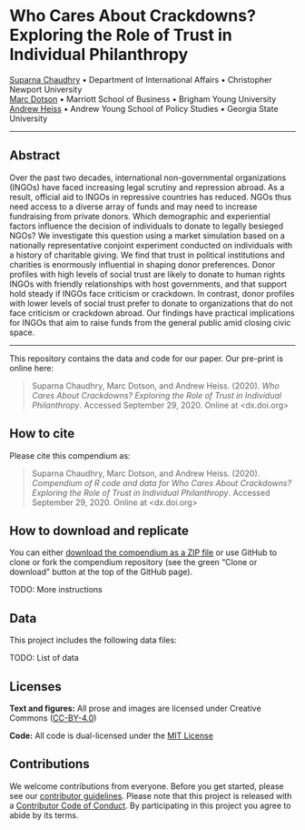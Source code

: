 
<!-- README.md is generated from README.Rmd. Please edit that file -->

# Who Cares About Crackdowns? Exploring the Role of Trust in Individual Philanthropy

[Suparna Chaudhry](http://www.suparnachaudhry.com/) • Department of
International Affairs • Christopher Newport University  
[Marc Dotson](https://marriottschool.byu.edu/directory/details?id=50683)
• Marriott School of Business • Brigham Young University  
[Andrew Heiss](https://www.andrewheiss.com/) • Andrew Young School of
Policy Studies • Georgia State University

-----

## Abstract

Over the past two decades, international non-governmental organizations
(INGOs) have faced increasing legal scrutiny and repression abroad. As a
result, official aid to INGOs in repressive countries has reduced. NGOs
thus need access to a diverse array of funds and may need to increase
fundraising from private donors. Which demographic and experiential
factors influence the decision of individuals to donate to legally
besieged NGOs? We investigate this question using a market simulation
based on a nationally representative conjoint experiment conducted on
individuals with a history of charitable giving. We find that trust in
political institutions and charities is enormously influential in
shaping donor preferences. Donor profiles with high levels of social
trust are likely to donate to human rights INGOs with friendly
relationships with host governments, and that support hold steady if
INGOs face criticism or crackdown. In contrast, donor profiles with
lower levels of social trust prefer to donate to organizations that do
not face criticism or crackdown abroad. Our findings have practical
implications for INGOs that aim to raise funds from the general public
amid closing civic space.

-----

This repository contains the data and code for our paper. Our pre-print
is online here:

> Suparna Chaudhry, Marc Dotson, and Andrew Heiss. (2020). *Who Cares
> About Crackdowns? Exploring the Role of Trust in Individual
> Philanthropy*. Accessed September 29, 2020. Online at \<dx.doi.org\>

## How to cite

Please cite this compendium as:

> Suparna Chaudhry, Marc Dotson, and Andrew Heiss. (2020). *Compendium
> of R code and data for Who Cares About Crackdowns? Exploring the Role
> of Trust in Individual Philanthropy*. Accessed September 29, 2020.
> Online at \<dx.doi.org\>

## How to download and replicate

You can either [download the compendium as a ZIP
file](/archive/master.zip) or use GitHub to clone or fork the compendium
repository (see the green “Clone or download” button at the top of the
GitHub page).

TODO: More instructions

## Data

This project includes the following data files:

TODO: List of data

## Licenses

**Text and figures:** All prose and images are licensed under Creative
Commons ([CC-BY-4.0](http://creativecommons.org/licenses/by/4.0/))

**Code:** All code is dual-licensed under the [MIT License](LICENSE.md)

## Contributions

We welcome contributions from everyone. Before you get started, please
see our [contributor guidelines](CONTRIBUTING.md). Please note that this
project is released with a [Contributor Code of Conduct](CONDUCT.md). By
participating in this project you agree to abide by its terms.
